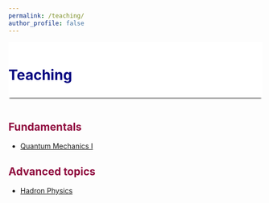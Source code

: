 ```yaml
---
permalink: /teaching/
author_profile: false
---
```


<div style="display: block;background-color:white;position: sticky;top: 0px; padding: 10px 0px 10px 0px;box-shadow: 0 4px 2px -2px gray;z-index: 1;"> 
  <h1 style="color:#000080"> Teaching </h1> </div>
  
<p style="margin-bottom: 1.2cm;"></p>

<h2 style="color:#900C3F"> Fundamentals </h2>

* <a href="https://ajarifi.github.io/teaching/quantum.html"> Quantum Mechanics I </a>

<h2 style="color:#900C3F"> Advanced topics </h2>

* <a href="https://ajarifi.github.io/teaching/hadron.html"> Hadron Physics </a>
